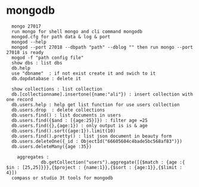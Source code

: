 # mongodb

      mongo 27017
      run mongo for shell mongo and cli command mongodb
      mongod.cfg for path data & log & port
      mongod --help
      mongod --port 27018 --dbpath "path" --dblog "" then run mongo --port 27018 is ready
      mogod -f "path config file"
      show dbs : list dbs
      db.help
      use "dbname"  : if not exist create it and swich to it 
      db.dopdatabase : delete it
      
      show collections : list collection
      db.[collectionname].insertone({name:"ali"}) : insert collection with one record
      db.users.help : help get list function for use users collection
      db.users.drop  : delete collections
      db.users.find() : list documents in users
      db.users.find({$and : [{age:25}]}) : filter age =25 
      db.users.find({},{age:1}) : only output is is & age  
      db.users.find().sort({age:1}).limit(10)
      db.users.find().pretty() : list json document in beauty form
      db.users.deleteOne({_id : ObjectId("66605604c4bade5bc568af83")})
      db.users.deleteMany({age :35})

        aggregates : 
                 db.getCollection("users").aggregate([{$match : {age :{ $in : [25,25]}}},{$project : {name:1}},{$sort : {age:1}},{$limit : 4}])
      compass or studio 3t tools for mongodb
      
